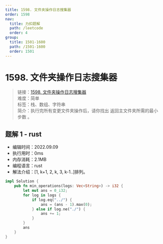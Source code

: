 ```yaml
---
title: 1598. 文件夹操作日志搜集器
order: 1598
nav:
  title: 力扣题解
  path: /leetcode
  order: 4
group:
  title: 1501-1600
  path: /1501-1600
  order: 1501
---
```


# 1598. 文件夹操作日志搜集器
    
> 链接：[1598. 文件夹操作日志搜集器](https://leetcode.cn/problems/crawler-log-folder/)  
> 难度：简单  
> 标签：栈、数组、字符串  
> 简介：执行完所有变更文件夹操作后，请你找出 返回主文件夹所需的最小步数 。
      
## 题解 1 - rust
- 编辑时间：2022.09.09
- 执行用时：0ms
- 内存消耗：2.1MB
- 编程语言：rust
- 解法介绍：[1, k+1, 2, k, 3, k-1..]排列。
```rust
impl Solution {
    pub fn min_operations(logs: Vec<String>) -> i32 {
        let mut ans = 0_i32;
        for log in logs {
            if log.eq("../") {
                ans = (ans - 1).max(0);
            } else if log.ne("./") {
                ans += 1;
            }
        }
        ans
    }
}
```

      